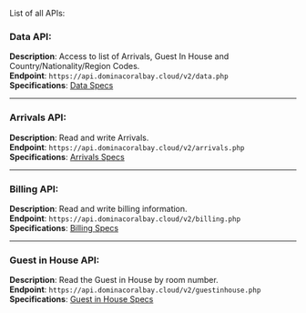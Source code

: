 List of all APIs:


### Data API: 
**Description**: Access to list of Arrivals, Guest In House and Country/Nationality/Region Codes.  
**Endpoint**: `https://api.dominacoralbay.cloud/v2/data.php`  
**Specifications**: [Data Specs](/APIs%20Details.md?plain=1#L1) 

---

### Arrivals API: 
**Description**: Read and write Arrivals.  
**Endpoint**: `https://api.dominacoralbay.cloud/v2/arrivals.php`  
**Specifications**: [Arrivals Specs](/APIs%20Details.md?plain=1#L15) 

---

### Billing API:
**Description**: Read and write billing information.  
**Endpoint**: `https://api.dominacoralbay.cloud/v2/billing.php`  
**Specifications**: [Billing Specs](/APIs%20Details.md?plain=1#L47)

---

### Guest in House API:
**Description**: Read the Guest in House by room number.  
**Endpoint**: `https://api.dominacoralbay.cloud/v2/guestinhouse.php`  
**Specifications**: [Guest in House Specs](/APIs%20Details.md?plain=1#L69)
